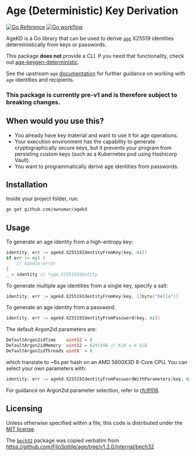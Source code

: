 # Age (Deterministic) Key Derivation

[![Go Reference](https://pkg.go.dev/badge/github.com/awnumar/agekd.svg)](https://pkg.go.dev/github.com/awnumar/agekd) [![Go workflow](https://github.com/awnumar/agekd/actions/workflows/go.yml/badge.svg?branch=main)](https://github.com/awnumar/agekd/actions/workflows/go.yml)

AgeKD is a Go library that can be used to derive [`age`](https://github.com/FiloSottile/age) X25519 identities deterministically from keys or passwords.

This package **does not** provide a CLI. If you need that functionality, check out [age-keygen-deterministic](https://github.com/keisentraut/age-keygen-deterministic).

See the upstream `age` [documentation](https://pkg.go.dev/filippo.io/age) for further guidance on working with `age` identities and recipients.

### **This package is currently pre-v1 and is therefore subject to breaking changes.**

## When would you use this?

- You already have key material and want to use it for age operations.
- Your execution environment has the capability to generate cryptographically secure keys, but it prevents your program from persisting custom keys (such as a Kubernetes pod using Hashicorp Vault).
- You want to programmatically derive age identities from passwords.

## Installation

Inside your project folder, run:

```sh
go get github.com/awnumar/agekd
```

## Usage

To generate an age identity from a high-entropy key:

```go
identity, err := agekd.X25519IdentityFromKey(key, nil)
if err != nil {
    // handle error
}
_ = identity // *age.X25519Identity
```

To generate multiple age identities from a single key, specify a salt:

```go
identity, err := agekd.X25519IdentityFromKey(key, []byte("hello"))
```

To generate an age identity from a password:

```go
identity, err := agekd.X25519IdentityFromPassword(key, nil)
```

The default Argon2id parameters are:

```go
DefaultArgon2idTime    uint32 = 8
DefaultArgon2idMemory  uint32 = 6291456 // KiB = 6 GiB
DefaultArgon2idThreads uint8  = 8
```

which translate to ~6s per hash on an AMD 5800X3D 8-Core CPU. You can select your own parameters with:

```go
identity, err := agekd.X25519IdentityFromPasswordWithParameters(key, nil, time, memory, threads)
```

For guidance on Argon2id parameter selection, refer to [rfc9106](https://www.rfc-editor.org/rfc/rfc9106.html#name-parameter-choice).

## Licensing

Unless otherwise specified within a file, this code is distributed under the [MIT license](/LICENSE).

The [`bech32`](/bech32/) package was copied verbatim from https://github.com/FiloSottile/age/tree/v1.2.0/internal/bech32
